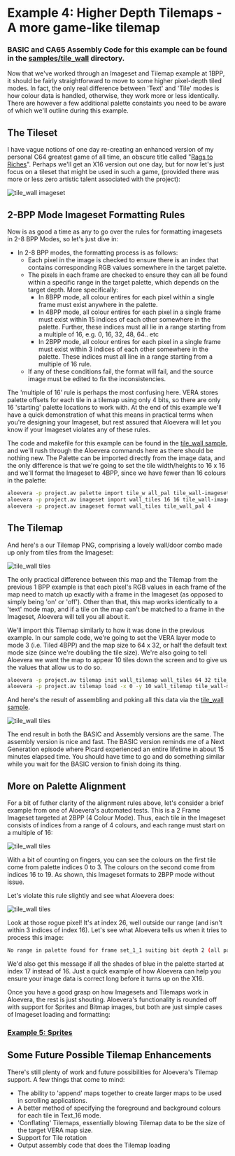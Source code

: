 # Example 4: Higher Depth Tilemaps - A more game-like tilemap

### BASIC and CA65 Assembly Code for this example can be found in the [samples/tile_wall](../samples/tile_wall) directory.

Now that we've worked through an Imageset and Tilemap example at 1BPP, it should be fairly straightforward to move to some higher pixel-depth tiled modes. In fact, the only real difference between 'Text' and 'Tile' modes is how colour data is handled, otherwise, they work more or less identically. There are however a few additional palette constaints you need to be aware of which we'll outline during this example.

## The Tileset

I have vague notions of one day re-creating an enhanced version of my personal C64 greatest game of all time, an obscure title called "[Rags to Riches](https://www.myabandonware.com/game/rags-to-riches-511)". Perhaps we'll get an X16 version out one day, but for now let's just focus on a tileset that might be used in such a game, (provided there was more or less zero artistic talent associated with the project):

![tile_wall imageset](images/04-tile_wall-001.png)

## 2-BPP Mode Imageset Formatting Rules

Now is as good a time as any to go over the rules for formatting imagesets in 2-8 BPP Modes, so let's just dive in:

* In 2-8 BPP modes, the formatting process is as follows:
   * Each pixel in the image is checked to ensure there is an index that contains corresponding RGB values somewhere in the target palette. 
   * The pixels in each frame are checked to ensure they can all be found within a specific range in the target palette, which depends on the target depth. More specifically:
      * In 8BPP mode, all colour entires for each pixel within a single frame must exist anywhere in the palette.
      * In 4BPP mode, all colour entires for each pixel in a single frame must exist within 15 indices of each other somewhere in the palette. Further, these indices must all lie in a range starting from a multiple of 16, e.g. 0, 16, 32, 48, 64.. etc
      * In 2BPP mode, all colour entires for each pixel in a single frame must exist within 3 indices of each other somewhere in the palette. These indices must all line in a range starting from a multiple of 16 rule.
    * If any of these conditions fail, the format will fail, and the source image must be edited to fix the inconsistencies.

The 'multiple of 16' rule is perhaps the most confusing here. VERA stores palette offsets for each tile in a tilemap using only 4 bits, so there are only 16 'starting' palette locations to work with. At the end of this example we'll have a quick demonstration of what this means in practical terms when you're designing your Imageset, but rest assured that Aloevera will let you know if your Imageset violates any of these rules.

The code and makefile for this example can be found in the [tile_wall sample](../samples/tile_wall), and we'll rush through the Aloevera commands here as there should be nothing new. The Palette can be imported directly from the image data, and the only difference is that we're going to set the tile width/heights to 16 x 16 and we'll format the Imageset to 4BPP, since we have fewer than 16 colours in the palette:

```.sh
aloevera -p project.av palette import tile_w all_pal tile_wall-imageset-4bpp.png
aloevera -p project.av imageset import wall_tiles 16 16 tile_wall-imageset-4bpp.png
aloevera -p project.av imageset format wall_tiles tile_wall_pal 4
```

## The Tilemap

And here's a our Tilemap PNG, comprising a lovely wall/door combo made up only from tiles from the Imageset:

![tile_wall tiles](images/04-tile_wall-002.png)

The only practical difference between this map and the Tilemap from the previous 1 BPP example is that each pixel's RGB values in each frame of the map need to match up exactly with a frame in the Imageset (as opposed to simply being 'on' or 'off'). Other than that, this map works identically to a 'text' mode map, and if a tile on the map can't be matched to a frame in the Imageset, Aloevera will tell you all about it.

We'll import this Tilemap similarly to how it was done in the previous example. In our sample code, we're going to set the VERA layer mode to mode 3 (i.e. Tiled 4BPP) and the map size to 64 x 32, or half the default text mode size (since we're doubling the tile size). We're also going to tell Aloevera we want the map to appear 10 tiles down the screen and to give us the values that allow us to do so.

```.sh
aloevera -p project.av tilemap init wall_tilemap wall_tiles 64 32 tile_4bpp
aloevera -p project.av tilemap load -x 0 -y 10 wall_tilemap tile_wall-map.png
```

And here's the result of assembling and poking all this data via the [tile_wall sample](../samples/tile_wall).

![tile_wall tiles](images/04-tile_wall-003.png)

 The end result in both the BASIC and Assembly versions are the same. The assembly version is nice and fast. The BASIC version reminds me of a Next Generation episode where Picard experienced an entire lifetime in about 15 minutes elapsed time. You should have time to go and do something similar while you wait for the BASIC version to finish doing its thing.

## More on Palette Alignment

For a bit of futher clarity of the alignment rules above, let's consider a brief example from one of Aloevera's automated tests. This is a 2 Frame Imageset targeted at 2BPP (4 Colour Mode). Thus, each tile in the Imageset consists of indices from a range of 4 colours, and each range must start on a multiple of 16:

![tile_wall tiles](images/04-tile_wall-004.png)

With a bit of counting on fingers, you can see the colours on the first tile come from palette indices 0 to 3. The colours on the second come from indices 16 to 19. As shown, this Imageset formats to 2BPP mode without issue.

Let's violate this rule slightly and see what Aloevera does:

![tile_wall tiles](images/04-tile_wall-005.png)

Look at those rogue pixel! It's at index 26, well outside our range (and isn't within 3 indices of index 16). Let's see what Aloevera tells us when it tries to process this image:

```.sh
No range in palette found for frame set_1_1 suiting bit depth 2 (all palette entries must be within 3 indices of a multiple of 16)
```

We'd also get this message if all the shades of blue in the palette started at index 17 instead of 16. Just a quick example of how Aloevera can help you ensure your image data is correct long before it turns up on the X16.

Once you have a good grasp on how Imagesets and Tilemaps work in Aloevera, the rest is just shouting. Aloevera's functionality is rounded off with support for Sprites and Bitmap images, but both are just simple cases of Imageset loading and formatting:

### [Example 5: Sprites](./ex_005.md)

## Some Future Possible Tilemap Enhancements

There's still plenty of work and future possibilities for Aloevera's Tilemap support. A few things that come to mind:

* The ability to 'append' maps together to create larger maps to be used in scrolling applications.
* A better method of specifying the foreground and background colours for each tile in Text_16 mode.
* 'Conflating' Tilemaps, essentially blowing Tilemap data to be the size of the target VERA map size.
* Support for Tile rotation
* Output assembly code that does the Tilemap loading
